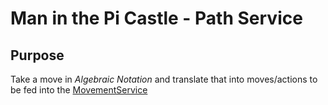 # Man in the Pi Castle - Path Service

## Purpose
Take a move in *Algebraic Notation* and translate that into moves/actions to be fed into the [MovementService](https://github.com/ManInThePiCastle/MovementService)

## 
